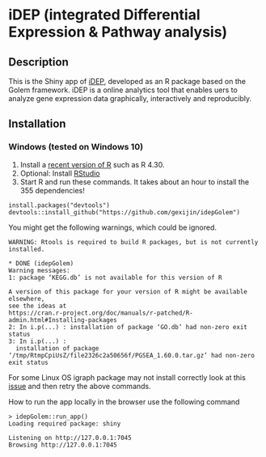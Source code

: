 # iDEP (integrated Differential Expression & Pathway analysis)

## Description

This is the Shiny app of [iDEP](<http:://bioinformatics.sdstate.edu/idep11/>), developed as an R package based on the Golem framework.
iDEP is a online analytics tool that enables uers to analyze gene expression data graphically, interactively and reproducibly. 


## Installation

### Windows (tested on Windows 10)
1. Install a [recent version of R](https://cloud.r-project.org/) such as R 4.30. 
2. Optional: Install [RStudio](https://posit.co/download/rstudio-desktop/) 
3. Start R and run these commands. It takes about an hour to install the 355 dependencies!

```{R}
install.packages("devtools")
devtools::install_github("https://github.com/gexijin/idepGolem")
```

You might get the following warnings, which could be ignored.

```{R}
WARNING: Rtools is required to build R packages, but is not currently installed.

* DONE (idepGolem)
Warning messages:
1: package ‘KEGG.db’ is not available for this version of R

A version of this package for your version of R might be available elsewhere,
see the ideas at
https://cran.r-project.org/doc/manuals/r-patched/R-admin.html#Installing-packages 
2: In i.p(...) : installation of package ‘GO.db’ had non-zero exit status
3: In i.p(...) :
  installation of package ‘/tmp/RtmpCpiUsZ/file2326c2a50656f/PGSEA_1.60.0.tar.gz’ had non-zero exit status
```

For some Linux OS igraph package may not install correctly look at this [issue](https://github.com/igraph/rigraph/issues/275)
and then retry the above commands.

How to run the app locally in the browser use the following command

```{R}
> idepGolem::run_app() 
Loading required package: shiny

Listening on http://127.0.0.1:7045
Browsing http://127.0.0.1:7045
```
